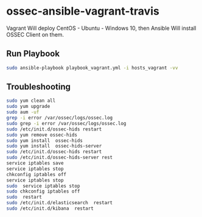 # ossec-ansible-vagrant-travis
Vagrant Will deploy CentOS - Ubuntu - Windows 10, then Ansible Will install OSSEC Client on them.
## Run Playbook
```bash
sudo ansible-playbook playbook_vagrant.yml -i hosts_vagrant -vv
```
## Troubleshooting
```bash
sudo yum clean all
sudo yum upgrade
sudo aum -uf
grep -i error /var/ossec/logs/ossec.log
sudo grep -i error /var/ossec/logs/ossec.log
sudo /etc/init.d/ossec-hids restart
sudo yum remove ossec-hids
sudo yum install  ossec-hids
sudo yum install  ossec-hids-server
sudo /etc/init.d/ossec-hids restart
sudo /etc/init.d/ossec-hids-server rest
service iptables save
service iptables stop
chkconfig iptables off
service iptables stop
sudo  service iptables stop
sudo chkconfig iptables off
sudo  restart
sudo /etc/init.d/elasticsearch  restart
sudo /etc/init.d/kibana  restart
```
